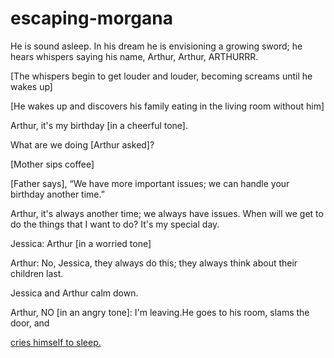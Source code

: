 # escaping-morgana
He is sound asleep. In his dream he is envisioning a growing sword; he hears whispers saying his name, Arthur, Arthur, ARTHURRR.
 
 [The whispers begin to get louder and louder, becoming screams until he wakes up]

 [He wakes up and discovers his family eating in the living room without him]
 
  Arthur, it's my birthday [in a cheerful tone].

 What are we doing [Arthur asked]? 

 [Mother sips coffee]

 [Father says], “We have more important issues; we can handle your birthday another time.”

  Arthur, it's always another time; we always have issues. When will we get to do the things that I want to do? It's my special day.

 Jessica: Arthur [in a worried tone]

 Arthur: No, Jessica, they always do this; they always think about their children last.

 Jessica and Arthur calm down.

 Arthur, NO [in an angry tone]: I'm leaving.He goes to his room, slams the door, and

[cries himself to sleep.](Dark)
